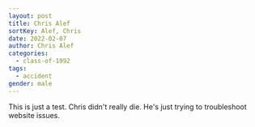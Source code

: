 ```yaml
---
layout: post
title: Chris Alef
sortKey: Alef, Chris
date: 2022-02-07
author: Chris Alef
categories:
  - class-of-1992
tags:
  - accident
gender: male
---
```

This is just a test. Chris didn't really die. He's just trying to troubleshoot website issues.